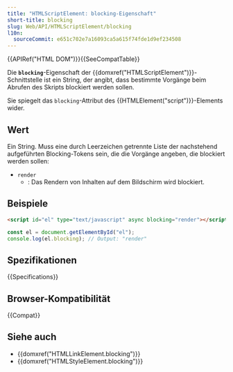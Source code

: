 ```yaml
---
title: "HTMLScriptElement: blocking-Eigenschaft"
short-title: blocking
slug: Web/API/HTMLScriptElement/blocking
l10n:
  sourceCommit: e651c702e7a16093ca5a615f74fde1d9ef234508
---
```


{{APIRef("HTML DOM")}}{{SeeCompatTable}}

Die **`blocking`**-Eigenschaft der {{domxref("HTMLScriptElement")}}-Schnittstelle ist ein String, der angibt, dass bestimmte Vorgänge beim Abrufen des Skripts blockiert werden sollen.

Sie spiegelt das `blocking`-Attribut des {{HTMLElement("script")}}-Elements wider.

## Wert

Ein String. Muss eine durch Leerzeichen getrennte Liste der nachstehend aufgeführten Blocking-Tokens sein, die die Vorgänge angeben, die blockiert werden sollen:

- `render`
  - : Das Rendern von Inhalten auf dem Bildschirm wird blockiert.

## Beispiele

```html
<script id="el" type="text/javascript" async blocking="render"></script>
```

```js
const el = document.getElementById("el");
console.log(el.blocking); // Output: "render"
```

## Spezifikationen

{{Specifications}}

## Browser-Kompatibilität

{{Compat}}

## Siehe auch

- {{domxref("HTMLLinkElement.blocking")}}
- {{domxref("HTMLStyleElement.blocking")}}
